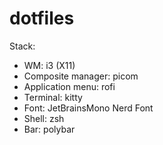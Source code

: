 # dotfiles

Stack:

- WM: i3 (X11)
- Composite manager: picom
- Application menu: rofi
- Terminal: kitty
- Font: JetBrainsMono Nerd Font
- Shell: zsh
- Bar: polybar

